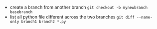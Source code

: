 * create a branch from another branch
`git checkout -b mynewbranch basebranch`
* list all python file different across the two branches
`git diff --name-only branch1 branch2 *.py`
